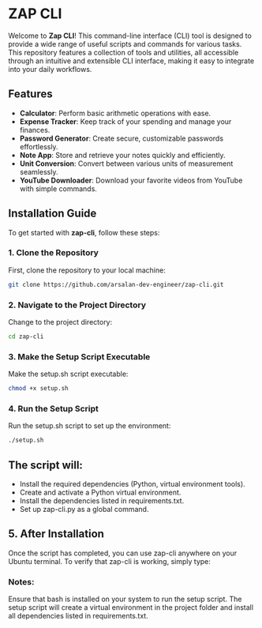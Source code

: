 # ZAP CLI

Welcome to **Zap CLI**! This command-line interface (CLI) tool is designed to provide a wide range of useful scripts and commands for various tasks. This repository features a collection of tools and utilities, all accessible through an intuitive and extensible CLI interface, making it easy to integrate into your daily workflows.

## Features

- **Calculator**: Perform basic arithmetic operations with ease.
- **Expense Tracker**: Keep track of your spending and manage your finances.
- **Password Generator**: Create secure, customizable passwords effortlessly.
- **Note App**: Store and retrieve your notes quickly and efficiently.
- **Unit Conversion**: Convert between various units of measurement seamlessly.
- **YouTube Downloader**: Download your favorite videos from YouTube with simple commands.

## Installation Guide

To get started with **zap-cli**, follow these steps:

### 1. Clone the Repository

First, clone the repository to your local machine:

```bash
git clone https://github.com/arsalan-dev-engineer/zap-cli.git
```

### 2. Navigate to the Project Directory
Change to the project directory:
```bash
cd zap-cli
```

### 3. Make the Setup Script Executable
Make the setup.sh script executable:
```bash
chmod +x setup.sh
```

### 4. Run the Setup Script
Run the setup.sh script to set up the environment:
```bash
./setup.sh
```

## The script will:
* Install the required dependencies (Python, virtual environment tools).
* Create and activate a Python virtual environment.
* Install the dependencies listed in requirements.txt.
* Set up zap-cli.py as a global command.

## 5. After Installation
Once the script has completed, you can use zap-cli anywhere on your Ubuntu terminal. To verify that zap-cli is working, simply type:

### Notes:
Ensure that bash is installed on your system to run the setup script.
The setup script will create a virtual environment in the project folder and install all dependencies listed in requirements.txt.
